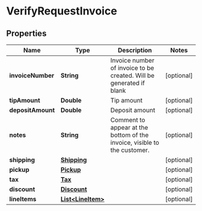 

# VerifyRequestInvoice


## Properties

| Name | Type | Description | Notes |
|------------ | ------------- | ------------- | -------------|
|**invoiceNumber** | **String** | Invoice number of invoice to be created. Will be generated if blank |  [optional] |
|**tipAmount** | **Double** | Tip amount |  [optional] |
|**depositAmount** | **Double** | Deposit amount |  [optional] |
|**notes** | **String** | Comment to appear at the bottom of the invoice, visible to the customer. |  [optional] |
|**shipping** | [**Shipping**](Shipping.md) |  |  [optional] |
|**pickup** | [**Pickup**](Pickup.md) |  |  [optional] |
|**tax** | [**Tax**](Tax.md) |  |  [optional] |
|**discount** | [**Discount**](Discount.md) |  |  [optional] |
|**lineItems** | [**List&lt;LineItem&gt;**](LineItem.md) |  |  [optional] |



